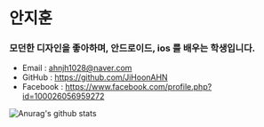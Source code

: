 # 안지훈
### 모던한 디자인을 좋아하며, 안드로이드, ios 를 배우는 학생입니다.
- Email : ahnjh1028@naver.com
- GitHub : https://github.com/JiHoonAHN
- Facebook : https://www.facebook.com/profile.php?id=100026056959272



![Anurag's github stats](https://github-readme-stats.vercel.app/api?username=JiHoonAHN&show_icons=true&theme=tokyonight)



